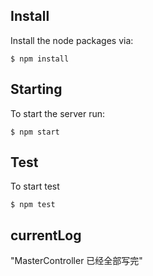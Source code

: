 ## Install

Install the node packages via:

`$ npm install`

## Starting

To start the server run:

`$ npm start`


## Test

To start test

`$ npm test`


## currentLog
"MasterController 已经全部写完"